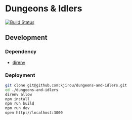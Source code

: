 # Dungeons & Idlers

[![Build Status](https://travis-ci.org/kjirou/dungeons-and-idlers.svg?branch=master)](https://travis-ci.org/kjirou/dungeons-and-idlers)


## Development
### Dependency
- [direnv](https://github.com/zimbatm/direnv)

### Deployment
```bash
git clone git@github.com:kjirou/dungeons-and-idlers.git
cd ./dungeons-and-idlers
direnv allow
npm install
npm run build
npm run dev
open http://localhost:3000
```

